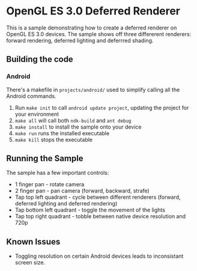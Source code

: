 OpenGL ES 3.0 Deferred Renderer
===============================

This is a sample demonstrating how to create a deferred renderer on OpenGL ES 3.0 devices. The sample shows off three differerent renderers: forward rendering, deferred lighting and deferrred shading.

## Building the code

### Android

There's a makefile in `projects/android/` used to simplify calling all the Android commands. 

1. Run `make init` to call `android update project`, updating the project for your environment
2. `make all` will call both `ndk-build` and `ant debug`
3. `make install` to install the sample onto your device
4. `make run` runs the installed executable
5. `make kill` stops the executable

## Running the Sample

The sample has a few important controls:

* 1 finger pan - rotate camera
* 2 finger pan - pan camera (forward, backward, strafe)
* Tap top left quadrant - cycle between different renderers (forward, deferred lighting and deferred rendering)
* Tap bottom left quadrant - toggle the movement of the lights
* Tap top right quadrant - tobble between native device resolution and 720p

## Known Issues

* Toggling resolution on certain Android devices leads to inconsistant screen size.
